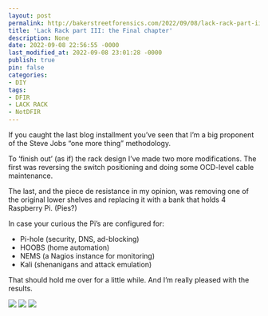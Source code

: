 ```yaml
---
layout: post
permalink: http://bakerstreetforensics.com/2022/09/08/lack-rack-part-iii-the-final-chapter/
title: 'Lack Rack part III: the Final chapter'
description: None
date: 2022-09-08 22:56:55 -0000
last_modified_at: 2022-09-08 23:01:28 -0000
publish: true
pin: false
categories:
- DIY
tags:
- DFIR
- LACK RACK
- NotDFIR
---
```

If you caught the last blog installment you’ve seen that I’m a big proponent of the Steve Jobs “one more thing” methodology. 

To ‘finish out’ (as if) the rack design I’ve made two more modifications. The first was reversing the switch positioning and doing some OCD-level cable maintenance. 

The last, and the piece de resistance in my opinion, was removing one of the original lower shelves and replacing it with a bank that holds 4 Raspberry Pi. (Pies?)

In case your curious the Pi’s are configured for:

  * Pi-hole (security, DNS, ad-blocking)
  * HOOBS (home automation)
  * NEMS (a Nagios instance for monitoring)
  * Kali (shenanigans and attack emulation)



That should hold me over for a little while. And I’m really pleased with the results. 

![](https://bakerstreetforensics.com/wp-content/uploads/2022/09/img_7071.jpg?w=576) ![](https://bakerstreetforensics.com/wp-content/uploads/2022/09/img_7072.jpg?w=576) ![](https://bakerstreetforensics.com/wp-content/uploads/2022/09/img_7073.jpg?w=768)
